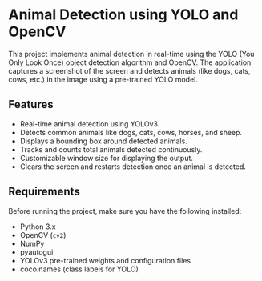 # Animal Detection using YOLO and OpenCV

This project implements animal detection in real-time using the YOLO (You Only Look Once) object detection algorithm and OpenCV. 
The application captures a screenshot of the screen and detects animals (like dogs, cats, cows, etc.) in the image using a pre-trained YOLO model.

## Features

- Real-time animal detection using YOLOv3.
- Detects common animals like dogs, cats, cows, horses, and sheep.
- Displays a bounding box around detected animals.
- Tracks and counts total animals detected continuously.
- Customizable window size for displaying the output.
- Clears the screen and restarts detection once an animal is detected.

## Requirements

Before running the project, make sure you have the following installed:

- Python 3.x
- OpenCV (`cv2`)
- NumPy
- pyautogui
- YOLOv3 pre-trained weights and configuration files
- coco.names (class labels for YOLO)





